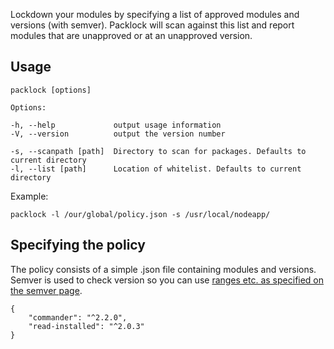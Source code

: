 Lockdown your modules by specifying a list of approved modules and versions (with semver). Packlock will scan against this list and report modules that are unapproved or at an unapproved version.

Usage
-----

    packlock [options]
    
    Options:
    
    -h, --help             output usage information
    -V, --version          output the version number

    -s, --scanpath [path]  Directory to scan for packages. Defaults to current directory
    -l, --list [path]      Location of whitelist. Defaults to current directory

Example:

    packlock -l /our/global/policy.json -s /usr/local/nodeapp/


Specifying the policy
---------------------
The policy consists of a simple .json file containing modules and versions. Semver is used to check version so you can use [ranges etc. as specified on the semver page](https://www.npmjs.org/doc/misc/semver.html).

    {
        "commander": "^2.2.0",
        "read-installed": "^2.0.3"
    }
